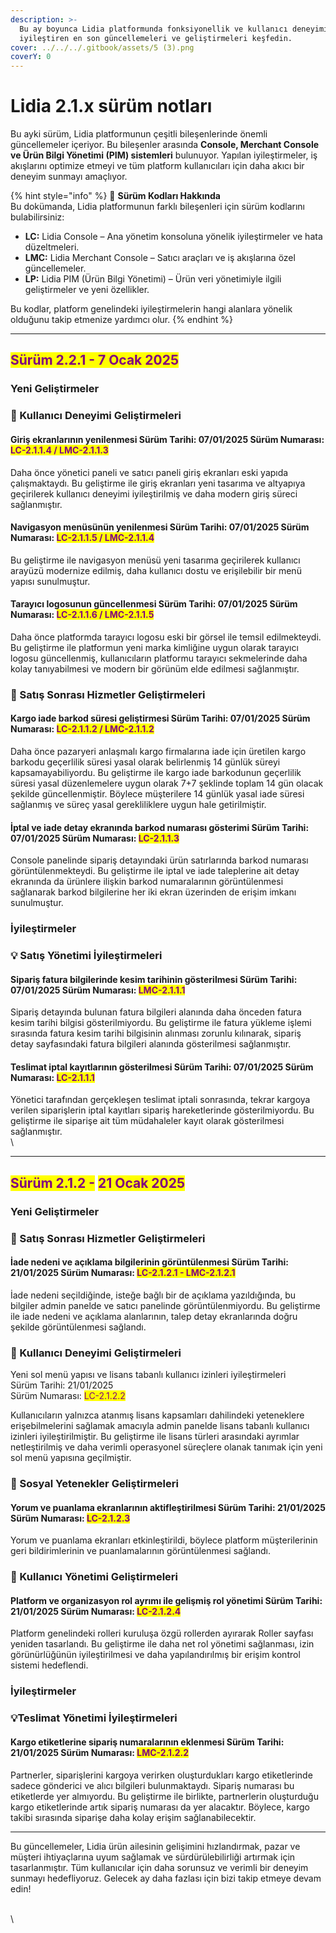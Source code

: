 ```yaml
---
description: >-
  Bu ay boyunca Lidia platformunda fonksiyonellik ve kullanıcı deneyimini
  iyileştiren en son güncellemeleri ve geliştirmeleri keşfedin.
cover: ../../../.gitbook/assets/5 (3).png
coverY: 0
---
```


# Lidia 2.1.x sürüm notları

Bu ayki sürüm, Lidia platformunun çeşitli bileşenlerinde önemli güncellemeler içeriyor. Bu bileşenler arasında **Console, Merchant Console ve Ürün Bilgi Yönetimi (PIM) sistemleri** bulunuyor. Yapılan iyileştirmeler, iş akışlarını optimize etmeyi ve tüm platform kullanıcıları için daha akıcı bir deneyim sunmayı amaçlıyor.

{% hint style="info" %}
🔎 **Sürüm Kodları Hakkında**\
Bu dokümanda, Lidia platformunun farklı bileşenleri için sürüm kodlarını bulabilirsiniz:

* **LC:** Lidia Console – Ana yönetim konsoluna yönelik iyileştirmeler ve hata düzeltmeleri.
* **LMC:** Lidia Merchant Console – Satıcı araçları ve iş akışlarına özel güncellemeler.
* **LP:** Lidia PIM (Ürün Bilgi Yönetimi) – Ürün veri yönetimiyle ilgili geliştirmeler ve yeni özellikler.

Bu kodlar, platform genelindeki iyileştirmelerin hangi alanlara yönelik olduğunu takip etmenize yardımcı olur.
{% endhint %}

***

## <mark style="color:purple;">**Sürüm 2.2.1 - 7 Ocak 2025**</mark>

### **Yeni Geliştirmeler** <a href="#satis-yonetimi-iyilestirmeleri" id="satis-yonetimi-iyilestirmeleri"></a>

### 🎯 Kullanıcı Deneyimi Geliştirmeleri

#### Giriş ekranlarının yenilenmesi Sürüm Tarihi: 07/01/2025 Sürüm Numarası: <mark style="color:purple;">LC-2.1.1.4 / LMC-2.1.1.3</mark>

Daha önce yönetici paneli ve satıcı paneli giriş ekranları eski yapıda çalışmaktaydı. Bu geliştirme ile giriş ekranları yeni tasarıma ve altyapıya geçirilerek kullanıcı deneyimi iyileştirilmiş ve daha modern giriş süreci sağlanmıştır.

#### Navigasyon menüsünün yenilenmesi Sürüm Tarihi: 07/01/2025 Sürüm Numarası: <mark style="color:purple;">LC-2.1.1.5 / LMC-2.1.1.4</mark>

Bu geliştirme ile navigasyon menüsü yeni tasarıma geçirilerek kullanıcı arayüzü modernize edilmiş, daha kullanıcı dostu ve erişilebilir bir menü yapısı sunulmuştur.

#### Tarayıcı logosunun güncellenmesi Sürüm Tarihi: 07/01/2025 Sürüm Numarası: <mark style="color:purple;">LC-2.1.1.6 / LMC-2.1.1.5</mark>

Daha önce platformda tarayıcı logosu eski bir görsel ile temsil edilmekteydi. Bu geliştirme ile platformun yeni marka kimliğine uygun olarak tarayıcı logosu güncellenmiş, kullanıcıların platformu tarayıcı sekmelerinde daha kolay tanıyabilmesi ve modern bir görünüm elde edilmesi sağlanmıştır.



### 🎯 Satış Sonrası Hizmetler Geliştirmeleri

#### Kargo iade barkod süresi geliştirmesi Sürüm Tarihi: 07/01/2025 Sürüm Numarası: <mark style="color:purple;">LC-2.1.1.2 / LMC-2.1.1.2</mark>

Daha önce pazaryeri anlaşmalı kargo firmalarına iade için üretilen kargo barkodu geçerlilik süresi yasal olarak belirlenmiş 14 günlük süreyi kapsamayabiliyordu. Bu geliştirme ile kargo iade barkodunun geçerlilik süresi yasal düzenlemelere uygun olarak 7+7 şeklinde toplam 14 gün olacak şekilde güncellenmiştir. Böylece müşterilere 14 günlük yasal iade süresi sağlanmış ve süreç yasal gerekliliklere uygun hale getirilmiştir.

#### İptal ve iade detay ekranında barkod numarası gösterimi Sürüm Tarihi: 07/01/2025 Sürüm Numarası: <mark style="color:purple;">LC-2.1.1.3</mark> 

Console panelinde sipariş detayındaki ürün satırlarında barkod numarası görüntülenmekteydi. Bu geliştirme ile iptal ve iade taleplerine ait detay ekranında da ürünlere ilişkin barkod numaralarının görüntülenmesi sağlanarak barkod bilgilerine her iki ekran üzerinden de erişim imkanı sunulmuştur.



### İyileştirmeler

### 💡 **Satış Yönetimi İyileştirmeleri** <a href="#satis-yonetimi-iyilestirmeleri" id="satis-yonetimi-iyilestirmeleri"></a>

#### Sipariş fatura bilgilerinde kesim tarihinin gösterilmesi Sürüm Tarihi: 07/01/2025 Sürüm Numarası: <mark style="color:purple;">LMC-2.1.1.1</mark>

Sipariş detayında bulunan fatura bilgileri alanında daha önceden fatura kesim tarihi bilgisi gösterilmiyordu. Bu geliştirme ile fatura yükleme işlemi sırasında fatura kesim tarihi bilgisinin alınması zorunlu kılınarak, sipariş detay sayfasındaki fatura bilgileri alanında gösterilmesi sağlanmıştır.

#### Teslimat iptal kayıtlarının gösterilmesi Sürüm Tarihi: 07/01/2025 Sürüm Numarası: <mark style="color:purple;">LC-2.1.1.1</mark>

Yönetici tarafından gerçekleşen teslimat iptali sonrasında, tekrar kargoya verilen siparişlerin iptal kayıtları sipariş hareketlerinde gösterilmiyordu. Bu geliştirme ile siparişe ait tüm müdahaleler kayıt olarak gösterilmesi sağlanmıştır.\
\


***

## <mark style="color:purple;">**Sürüm 2.1.2 -**</mark> <mark style="color:purple;"></mark><mark style="color:purple;">21 Ocak 2025</mark>

### Yeni Geliştirmeler

### 🎯 Satış Sonrası Hizmetler Geliştirmeleri

#### İade nedeni ve açıklama bilgilerinin görüntülenmesi Sürüm Tarihi: 21/01/2025 Sürüm Numarası: <mark style="color:purple;">LC-2.1.2.1 - LMC-2.1.2.1</mark>

İade nedeni seçildiğinde, isteğe bağlı bir de açıklama yazıldığında, bu bilgiler admin panelde ve satıcı panelinde görüntülenmiyordu. Bu geliştirme ile iade nedeni ve açıklama alanlarının, talep detay ekranlarında doğru şekilde görüntülenmesi sağlandı.

### 🎯 Kullanıcı Deneyimi Geliştirmeleri

Yeni sol menü yapısı ve lisans tabanlı kullanıcı izinleri iyileştirmeleri\
Sürüm Tarihi: 21/01/2025\
Sürüm Numarası: <mark style="color:purple;">LC-2.1.2.2</mark>

Kullanıcıların yalnızca atanmış lisans kapsamları dahilindeki yeteneklere erişebilmelerini sağlamak amacıyla admin panelde lisans tabanlı kullanıcı izinleri iyileştirilmiştir. Bu geliştirme ile lisans türleri arasındaki ayrımlar netleştirilmiş ve daha verimli operasyonel süreçlere olanak tanımak için yeni sol menü yapısına geçilmiştir.

### 🎯 Sosyal Yetenekler Geliştirmeleri

#### Yorum ve puanlama ekranlarının aktifleştirilmesi Sürüm Tarihi: 21/01/2025 Sürüm Numarası: <mark style="color:purple;">LC-2.1.2.3</mark>

Yorum ve puanlama ekranları etkinleştirildi, böylece platform müşterilerinin geri bildirimlerinin ve puanlamalarının görüntülenmesi sağlandı.

### 🎯 Kullanıcı Yönetimi Geliştirmeleri

#### Platform ve organizasyon rol ayrımı ile gelişmiş rol yönetimi Sürüm Tarihi: 21/01/2025 Sürüm Numarası: <mark style="color:purple;">LC-2.1.2.4</mark>&#x20;

Platform genelindeki rolleri kuruluşa özgü rollerden ayırarak Roller sayfası yeniden tasarlandı. Bu geliştirme ile daha net rol yönetimi sağlanması, izin görünürlüğünün iyileştirilmesi ve daha yapılandırılmış bir erişim kontrol sistemi hedeflendi.



### İyileştirmeler

### 💡Teslimat Yönetimi İyileştirmeleri

#### Kargo etiketlerine sipariş numaralarının eklenmesi Sürüm Tarihi: 21/01/2025 Sürüm Numarası: <mark style="color:purple;">LMC-2.1.2.2</mark>

Partnerler, siparişlerini kargoya verirken oluşturdukları kargo etiketlerinde sadece gönderici ve alıcı bilgileri bulunmaktaydı. Sipariş numarası bu etiketlerde yer almıyordu. Bu geliştirme ile birlikte, partnerlerin oluşturduğu kargo etiketlerinde artık sipariş numarası da yer alacaktır. Böylece, kargo takibi sırasında siparişe daha kolay erişim sağlanabilecektir.





***

Bu güncellemeler, Lidia ürün ailesinin gelişimini hızlandırmak, pazar ve müşteri ihtiyaçlarına uyum sağlamak ve sürdürülebilirliği artırmak için tasarlanmıştır. Tüm kullanıcılar için daha sorunsuz ve verimli bir deneyim sunmayı hedefliyoruz. Gelecek ay daha fazlası için bizi takip etmeye devam edin!



\
\
